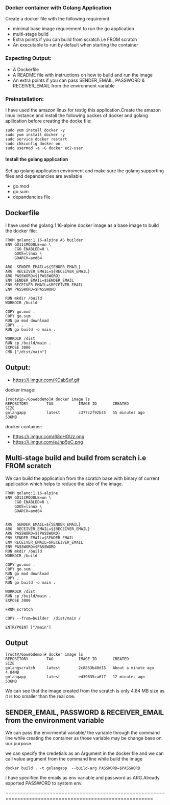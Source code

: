 ### Docker container with Golang Application

Create a docker file with the following requiremnt

- minimal base image requirement to run the go application
- multi-stage build
- Extra points if you can build from scratch i.e FROM scratch
-  An executable to run by default when starting the container

### Expecting Output:

- A Dockerfile
- A README file with instructions on how to build and run the image
- An extra points if you can pass SENDER_EMAIL, PASSWORD & RECEIVER_EMAIL from the environment variable

### Preinstallation:

I have used the amazon linux for testig this application.Create the amazon linux instance and install the following packes of docker and golang apllication before creating the docke file:

```
sudo yum install docker -y
sudo yum install docker -y
sudo service docker restart
sudo chkconfig docker on
sudo usermod -a -G docker ec2-user
```
#### Install the golang application 

Set up golang application enviroment and make sure the golang supporting files and depandancies are available

- go.mod
- go.sum
- depandancies file


## Dockerfile
I  have used the golang:1.16-alpine docker image as a base image to build the docker file:

```
FROM golang:1.16-alpine AS builder
ENV GO111MODULE=on \
    CGO_ENABLED=0 \
    GOOS=linux \
    GOARCH=amd64

ARG  SENDER_EMAIL=${SENDER_EMAIL}
ARG  RECEIVER_EMAIL=${RECEIVER_EMAIL}
ARG PASSWORD=${PASSWORD}
ENV SENDER_EMAIL=$SENDER_EMAIL
ENV RECEIVER_EMAIL=$RECEIVER_EMAIL
ENV PASSWORD=$PASSWORD

RUN mkdir /build
WORKDIR /build

COPY go.mod .
COPY go.sum .
RUN go mod download
COPY . .
RUN go build -o main .

WORKDIR /dist
RUN cp /build/main .
EXPOSE 3000
CMD ["/dist/main"]
```
## Output:

- https://i.imgur.com/KDabSef.gif

docker image:
```
[root@ip-/Gowebdemo]# docker image ls
REPOSITORY        TAG           IMAGE ID       CREATED             SIZE
golangapp         latest        c377c2f92b45   55 minutes ago      536MB

```
docker container:
- https://i.imgur.com/68oHGUz.png
- https://i.imgur.com/eJhp5pC.png

## Multi-stage build and build from scratch i.e FROM scratch

We can build the application from the scratch base with binary of current application which helps to reduce the size of the image.

```
FROM golang:1.16-alpine
ENV GO111MODULE=on \
    CGO_ENABLED=0 \
    GOOS=linux \
    GOARCH=amd64
    

ARG  SENDER_EMAIL=${SENDER_EMAIL}
ARG  RECEIVER_EMAIL=${RECEIVER_EMAIL}
ARG PASSWORD=${PASSWORD}
ENV SENDER_EMAIL=$SENDER_EMAIL
ENV RECEIVER_EMAIL=$RECEIVER_EMAIL
ENV PASSWORD=$PASSWORD
RUN mkdir /build
WORKDIR /build

COPY go.mod .
COPY go.sum .
RUN go mod download
COPY . .
RUN go build -o main .

WORKDIR /dist
RUN cp /build/main .
EXPOSE 3000

FROM scratch

COPY --from=builder  /dist/main /

ENTRYPOINT ["/main"]

```

## Output
```
[root@/Gowebdemo]# docker image ls
REPOSITORY        TAG           IMAGE ID       CREATED              SIZE
golangscratch     latest        2c8853b40d15   About a minute ago   4.84MB
golangapp         latest        ed39635ca617   12 minutes ago       536MB

```
We can see that the image created from the scratch is only 4.84 MB size as it is too smaller than the real one.

## SENDER_EMAIL, PASSWORD & RECEIVER_EMAIL from the environment variable

We can pass the envirmental variable/  the variable through the command line while creating the container as those variable may be change base on our purpose.

we can specify the credetials as an Argument in the docker file and we can call value argument from the command line while build the image 
 
 `docker build . -t golangapp  --build-arg PASSWORD=$PASSWORD`
 
 I have specified the emails as env variable and password as ARG.Already exported PASSWORD to system env.
 
 ========================================================================================================

